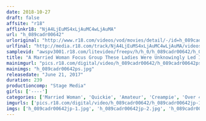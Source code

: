```yaml
---
date: 2018-10-27
draft: false
affsite: "r18"
afflinkr18: "NjA4LjEuMS4xLjAuMC4wLjAuMA"
url: "h_089cadr00642"
urloriginal: "http://www.r18.com/videos/vod/movies/detail/-/id=h_089cadr00642"
urlfinal: "http://media.r18.com/track/NjA4LjEuMS4xLjAuMC4wLjAuMA/videos/vod/movies/detail/-/id=h_089cadr00642"
samplevid: "awspv3001.r18.com/litevideo/freepv/h/h_0/h_089cadr00642/h_089cadr00642_dmb_w.mp4"
title: "A Married Woman Focus Group These Ladies Were Unknowingly Led Into A Trap... Unable To Resist, These Married Woman Babes Let Loose Their Lust For Serious Sex 4 Hours 2"
mainimgurl: "pics.r18.com/digital/video/h_089cadr00642/h_089cadr00642ps.jpg"
mainimgs: "h_089cadr00642ps.jpg"
releasedate: "June 21, 2017"
duration: 239
productioncomp: "Stage Media"
girls: ['----']
categories: ['Married Woman', 'Quickie', 'Amateur', 'Creampie', 'Over 4 Hours']
imgurls: ['pics.r18.com/digital/video/h_089cadr00642/h_089cadr00642jp-1.jpg', 'pics.r18.com/digital/video/h_089cadr00642/h_089cadr00642jp-2.jpg', 'pics.r18.com/digital/video/h_089cadr00642/h_089cadr00642jp-3.jpg', 'pics.r18.com/digital/video/h_089cadr00642/h_089cadr00642jp-4.jpg', 'pics.r18.com/digital/video/h_089cadr00642/h_089cadr00642jp-5.jpg', 'pics.r18.com/digital/video/h_089cadr00642/h_089cadr00642jp-6.jpg', 'pics.r18.com/digital/video/h_089cadr00642/h_089cadr00642jp-7.jpg', 'pics.r18.com/digital/video/h_089cadr00642/h_089cadr00642jp-8.jpg', 'pics.r18.com/digital/video/h_089cadr00642/h_089cadr00642jp-9.jpg', 'pics.r18.com/digital/video/h_089cadr00642/h_089cadr00642jp-10.jpg', 'pics.r18.com/digital/video/h_089cadr00642/h_089cadr00642jp-11.jpg', 'pics.r18.com/digital/video/h_089cadr00642/h_089cadr00642jp-12.jpg', 'pics.r18.com/digital/video/h_089cadr00642/h_089cadr00642jp-13.jpg', 'pics.r18.com/digital/video/h_089cadr00642/h_089cadr00642jp-14.jpg', 'pics.r18.com/digital/video/h_089cadr00642/h_089cadr00642jp-15.jpg', 'pics.r18.com/digital/video/h_089cadr00642/h_089cadr00642jp-16.jpg', 'pics.r18.com/digital/video/h_089cadr00642/h_089cadr00642jp-17.jpg', 'pics.r18.com/digital/video/h_089cadr00642/h_089cadr00642jp-18.jpg', 'pics.r18.com/digital/video/h_089cadr00642/h_089cadr00642jp-19.jpg', 'pics.r18.com/digital/video/h_089cadr00642/h_089cadr00642jp-20.jpg']
imgs: ['h_089cadr00642jp-1.jpg', 'h_089cadr00642jp-2.jpg', 'h_089cadr00642jp-3.jpg', 'h_089cadr00642jp-4.jpg', 'h_089cadr00642jp-5.jpg', 'h_089cadr00642jp-6.jpg', 'h_089cadr00642jp-7.jpg', 'h_089cadr00642jp-8.jpg', 'h_089cadr00642jp-9.jpg', 'h_089cadr00642jp-10.jpg', 'h_089cadr00642jp-11.jpg', 'h_089cadr00642jp-12.jpg', 'h_089cadr00642jp-13.jpg', 'h_089cadr00642jp-14.jpg', 'h_089cadr00642jp-15.jpg', 'h_089cadr00642jp-16.jpg', 'h_089cadr00642jp-17.jpg', 'h_089cadr00642jp-18.jpg', 'h_089cadr00642jp-19.jpg', 'h_089cadr00642jp-20.jpg']
---
```

